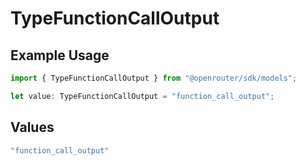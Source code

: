 # TypeFunctionCallOutput

## Example Usage

```typescript
import { TypeFunctionCallOutput } from "@openrouter/sdk/models";

let value: TypeFunctionCallOutput = "function_call_output";
```

## Values

```typescript
"function_call_output"
```